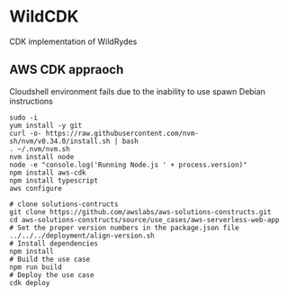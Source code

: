 # WildCDK
CDK implementation of WildRydes

## AWS CDK appraoch
Cloudshell environment fails due to the inability to use spawn
Debian instructions
```
sudo -i
yum install -y git
curl -o- https://raw.githubusercontent.com/nvm-sh/nvm/v0.34.0/install.sh | bash
. ~/.nvm/nvm.sh
nvm install node
node -e "console.log('Running Node.js ' + process.version)"
npm install aws-cdk
npm install typescript
aws configure
```

```
# clone solutions-contructs
git clone https://github.com/awslabs/aws-solutions-constructs.git
cd aws-solutions-constructs/source/use_cases/aws-serverless-web-app
# Set the proper version numbers in the package.json file
../../../deployment/align-version.sh
# Install dependencies
npm install
# Build the use case
npm run build
# Deploy the use case
cdk deploy

```
